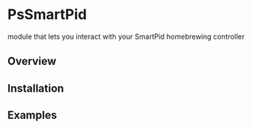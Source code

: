 # PsSmartPid

module that lets you interact with your SmartPid homebrewing controller

## Overview

## Installation

## Examples

